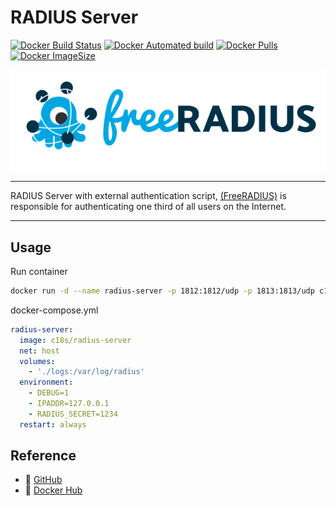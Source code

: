 # RADIUS Server

[![Docker Build Status](https://img.shields.io/docker/build/c18s/radius-server.svg)][dockerhub_build]
[![Docker Automated build](https://img.shields.io/docker/automated/c18s/radius-server.svg)][dockerhub]
[![Docker Pulls](https://img.shields.io/docker/pulls/c18s/radius-server.svg)][dockerhub]
[![Docker ImageSize](https://images.microbadger.com/badges/image/c18s/radius-server.svg)][dockerhub_tag]

![FreeRadius](https://raw.githubusercontent.com/c18s/Dockerfiles/master/radius-server/logo.png)

---

RADIUS Server with external authentication script, [(FreeRADIUS)][1] is responsible for authenticating one third of all users on the Internet.

---

## Usage

Run container

```bash
docker run -d --name radius-server -p 1812:1812/udp -p 1813:1813/udp c18s/radius-server
```

docker-compose.yml

```yaml
radius-server:
  image: c18s/radius-server
  net: host
  volumes:
    - './logs:/var/log/radius'
  environment:
    - DEBUG=1
    - IPADDR=127.0.0.1
    - RADIUS_SECRET=1234
  restart: always
```

## Reference

- 🐛 [GitHub][github]
- 🐳 [Docker Hub][dockerhub]

[1]: https://freeradius.org/
[dockerhub]: https://hub.docker.com/r/c18s/radius-server/
[dockerhub_tag]: https://hub.docker.com/r/c18s/radius-server/tags/
[dockerhub_build]: https://hub.docker.com/r/c18s/radius-server/builds/
[github]: https://github.com/c18s/Dockerfiles/tree/master/radius-server/
